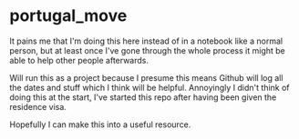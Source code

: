 # portugal_move

It pains me that I'm doing this here instead of in a notebook like a normal person, but at least once I've gone through the whole process it might be able to help other people afterwards.

Will run this as a project because I presume this means Github will log all the dates and stuff which I think will be helpful. Annoyingly I didn't think of doing this at the start, I've started this repo after having been given the residence visa.

Hopefully I can make this into a useful resource.
